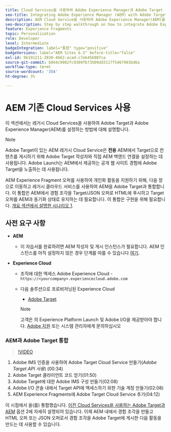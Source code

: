```yaml
---
title: Cloud Services을 사용하여 Adobe Experience Manager과 Adobe Target 통합
seo-title: Integrating Adobe Experience Manager (AEM) with Adobe Target using Legacy Cloud Services
description: AEM Cloud Service을 사용하여 Adobe Experience Manager(AEM)를 Adobe Target과 통합하는 방법에 대한 단계별 연습
seo-description: Step by step walkthrough on how to integrate Adobe Experience Manager (AEM) with Adobe Target using AEM Cloud Service
feature: Experience Fragments
topic: Personalization
role: Developer
level: Intermediate
badgeIntegration: label="통합" type="positive"
badgeVersions: label="AEM Sites 6.5" before-title="false"
exl-id: 9b191211-2030-4b62-acad-c7eb45b807ca
source-git-commit: b044c9982fc9309fb73509dd3117f5467903bd6a
workflow-type: tm+mt
source-wordcount: '354'
ht-degree: 3%

---
```


# AEM 기존 Cloud Services 사용

이 섹션에서는 레거시 Cloud Services을 사용하여 Adobe Target과 Adobe Experience Manager(AEM)를 설정하는 방법에 대해 설명합니다.

>[!NOTE]
>
> Adobe Target이 있는 AEM 레거시 Cloud Service은 **전용** AEM에서 Target으로 컨텐츠를 게시하기 위해 Adobe Target 작성자와 직접 AEM 백엔드 연결을 설정하는 데 사용됩니다. Adobe Launch는 AEM에서 제공하는 공개 웹 사이트 경험에 Adobe Target을 노출하는 데 사용됩니다.

AEM Experience Fragment 오퍼를 사용하여 개인화 활동을 지원하기 위해, 다음 장으로 이동하고 레거시 클라우드 서비스를 사용하여 AEM을 Adobe Target과 통합합니다. 이 통합은 AEM에서 경험 조각을 Target/JSON 오퍼로 HTML에 푸시하고 Target 오퍼를 AEM과 동기화 상태로 유지하는 데 필요합니다. 이 통합은 구현을 위해 필요합니다. [개요 섹션에서 설명한 시나리오 1](./overview.md#personalization-using-aem-experience-fragment).

## 사전 요구 사항

* **AEM**

   * 이 자습서를 완료하려면 AEM 작성자 및 게시 인스턴스가 필요합니다. AEM 인스턴스를 아직 설정하지 않은 경우 단계를 따를 수 있습니다 [여기](./implementation.md#set-up-aem).

* **Experience Cloud**
   * 조직에 대한 액세스 Adobe Experience Cloud - `https://<yourcompany>.experiencecloud.adobe.com`
   * 다음 솔루션으로 프로비저닝된 Experience Cloud
      * [Adobe Target](https://experiencecloud.adobe.com)

     >[!NOTE]
     >
     > 고객은 의 Experience Platform Launch 및 Adobe I/O을 제공받아야 합니다. [Adobe 지원](https://helpx.adobe.com/contact/enterprise-support.ec.html) 또는 시스템 관리자에게 문의하십시오

### AEM과 Adobe Target 통합

>[!VIDEO](https://video.tv.adobe.com/v/28428?quality=12&learn=on)

1. Adobe IMS 인증을 사용하여 Adobe Target Cloud Service 만들기(*Adobe Target API 사용*) (00:34)
2. Adobe Target 클라이언트 코드 얻기(01:50)
3. Adobe Target에 대한 Adobe IMS 구성 만들기(02:08)
4. Adobe I/O 콘솔 내에서 Target API에 액세스하기 위한 기술 계정 만들기(02:08)
5. AEM Experience Fragments에 Adobe Target Cloud Service 추가(04:12)

이 시점에서 을(를) 통합했습니다. [이전 Cloud Services을 사용하는 Adobe Target과 AEM](./using-aem-cloud-services.md#integrating-aem-target-options) 옵션 2에 자세히 설명되어 있습니다. 이제 AEM 내에서 경험 조각을 만들고 HTML 오퍼 또는 JSON 오퍼로서 경험 조각을 Adobe Target에 게시한 다음 활동을 만드는 데 사용할 수 있습니다.
